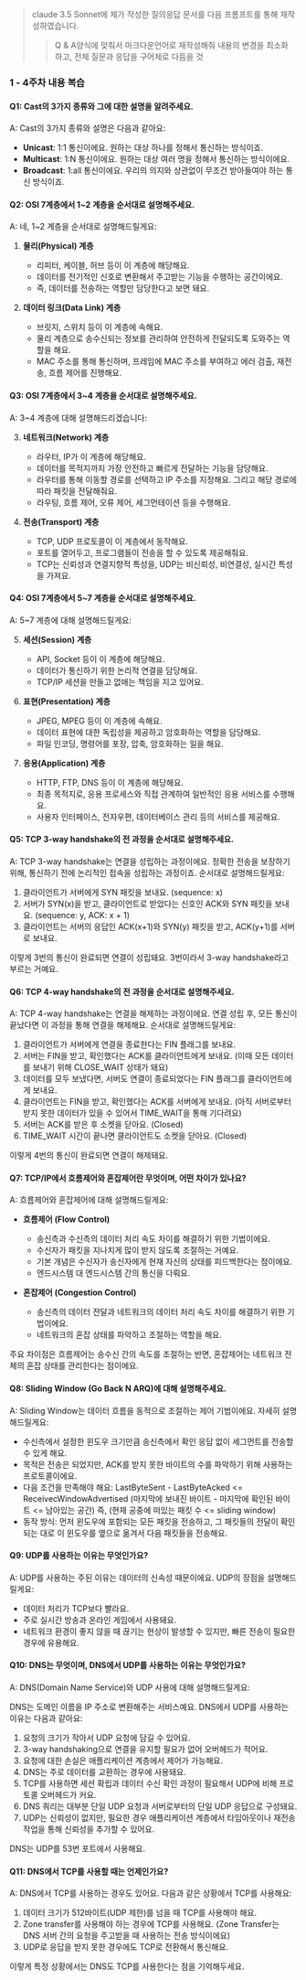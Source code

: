 > claude 3.5 Sonnet에 제가 작성한 질의응답 문서를 다음 프롬프트를 통해 재작성하였습니다. 
>> Q & A양식에 맞춰서 마크다운언어로 재작성해줘 내용의 변경을 최소화 하고, 전체 질문과 응답을 구어체로 다듬을 것

### 1 - 4주차 내용 복습

#### Q1: Cast의 3가지 종류와 그에 대한 설명을 알려주세요.

A: Cast의 3가지 종류와 설명은 다음과 같아요:

- **Unicast**: 1:1 통신이에요. 원하는 대상 하나를 정해서 통신하는 방식이죠.
- **Multicast**: 1:N 통신이에요. 원하는 대상 여러 명을 정해서 통신하는 방식이에요.
- **Broadcast**: 1:all 통신이에요. 우리의 의지와 상관없이 무조건 받아들여야 하는 통신 방식이죠.

#### Q2: OSI 7계층에서 1~2 계층을 순서대로 설명해주세요.

A: 네, 1~2 계층을 순서대로 설명해드릴게요:

1. **물리(Physical) 계층**
   - 리피터, 케이블, 허브 등이 이 계층에 해당해요.
   - 데이터를 전기적인 신호로 변환해서 주고받는 기능을 수행하는 공간이에요.
   - 즉, 데이터를 전송하는 역할만 담당한다고 보면 돼요.

2. **데이터 링크(Data Link) 계층**
   - 브릿지, 스위치 등이 이 계층에 속해요.
   - 물리 계층으로 송수신되는 정보를 관리하여 안전하게 전달되도록 도와주는 역할을 해요.
   - MAC 주소를 통해 통신하며, 프레임에 MAC 주소를 부여하고 에러 검출, 재전송, 흐름 제어를 진행해요.

#### Q3: OSI 7계층에서 3~4 계층을 순서대로 설명해주세요.

A: 3~4 계층에 대해 설명해드리겠습니다:

3. **네트워크(Network) 계층**
   - 라우터, IP가 이 계층에 해당해요.
   - 데이터를 목적지까지 가장 안전하고 빠르게 전달하는 기능을 담당해요.
   - 라우터를 통해 이동할 경로를 선택하고 IP 주소를 지정해요. 그리고 해당 경로에 따라 패킷을 전달해줘요.
   - 라우팅, 흐름 제어, 오류 제어, 세그먼테이션 등을 수행해요.

4. **전송(Transport) 계층**
   - TCP, UDP 프로토콜이 이 계층에서 동작해요.
   - 포트를 열어두고, 프로그램들이 전송을 할 수 있도록 제공해줘요.
   - TCP는 신뢰성과 연결지향적 특성을, UDP는 비신뢰성, 비연결성, 실시간 특성을 가져요.

#### Q4: OSI 7계층에서 5~7 계층을 순서대로 설명해주세요.

A: 5~7 계층에 대해 설명해드릴게요:

5. **세션(Session) 계층**
   - API, Socket 등이 이 계층에 해당해요.
   - 데이터가 통신하기 위한 논리적 연결을 담당해요.
   - TCP/IP 세션을 만들고 없애는 책임을 지고 있어요.

6. **표현(Presentation) 계층**
   - JPEG, MPEG 등이 이 계층에 속해요.
   - 데이터 표현에 대한 독립성을 제공하고 암호화하는 역할을 담당해요.
   - 파일 인코딩, 명령어를 포장, 압축, 암호화하는 일을 해요.

7. **응용(Application) 계층**
   - HTTP, FTP, DNS 등이 이 계층에 해당해요.
   - 최종 목적지로, 응용 프로세스와 직접 관계하여 일반적인 응용 서비스를 수행해요.
   - 사용자 인터페이스, 전자우편, 데이터베이스 관리 등의 서비스를 제공해요.

#### Q5: TCP 3-way handshake의 전 과정을 순서대로 설명해주세요.

A: TCP 3-way handshake는 연결을 성립하는 과정이에요. 정확한 전송을 보장하기 위해, 통신하기 전에 논리적인 접속을 성립하는 과정이죠. 순서대로 설명해드릴게요:

1. 클라이언트가 서버에게 SYN 패킷을 보내요. (sequence: x)
2. 서버가 SYN(x)을 받고, 클라이언트로 받았다는 신호인 ACK와 SYN 패킷을 보내요. (sequence: y, ACK: x + 1)
3. 클라이언트는 서버의 응답인 ACK(x+1)와 SYN(y) 패킷을 받고, ACK(y+1)를 서버로 보내요.

이렇게 3번의 통신이 완료되면 연결이 성립돼요. 3번이라서 3-way handshake라고 부르는 거예요.

#### Q6: TCP 4-way handshake의 전 과정을 순서대로 설명해주세요.

A: TCP 4-way handshake는 연결을 해제하는 과정이에요. 연결 성립 후, 모든 통신이 끝났다면 이 과정을 통해 연결을 해제해요. 순서대로 설명해드릴게요:

1. 클라이언트가 서버에게 연결을 종료한다는 FIN 플래그를 보내요.
2. 서버는 FIN을 받고, 확인했다는 ACK를 클라이언트에게 보내요. (이때 모든 데이터를 보내기 위해 CLOSE_WAIT 상태가 돼요)
3. 데이터를 모두 보냈다면, 서버도 연결이 종료되었다는 FIN 플래그를 클라이언트에게 보내요.
4. 클라이언트는 FIN을 받고, 확인했다는 ACK를 서버에게 보내요. (아직 서버로부터 받지 못한 데이터가 있을 수 있어서 TIME_WAIT을 통해 기다려요)
5. 서버는 ACK를 받은 후 소켓을 닫아요. (Closed)
6. TIME_WAIT 시간이 끝나면 클라이언트도 소켓을 닫아요. (Closed)

이렇게 4번의 통신이 완료되면 연결이 해제돼요.

#### Q7: TCP/IP에서 흐름제어와 혼잡제어란 무엇이며, 어떤 차이가 있나요?

A: 흐름제어와 혼잡제어에 대해 설명해드릴게요:

- **흐름제어 (Flow Control)**
  - 송신측과 수신측의 데이터 처리 속도 차이를 해결하기 위한 기법이에요.
  - 수신자가 패킷을 지나치게 많이 받지 않도록 조절하는 거예요.
  - 기본 개념은 수신자가 송신자에게 현재 자신의 상태를 피드백한다는 점이에요.
  - 엔드시스템 대 엔드시스템 간의 통신을 다뤄요.

- **혼잡제어 (Congestion Control)**
  - 송신측의 데이터 전달과 네트워크의 데이터 처리 속도 차이를 해결하기 위한 기법이에요.
  - 네트워크의 혼잡 상태를 파악하고 조절하는 역할을 해요.

주요 차이점은 흐름제어는 송수신 간의 속도를 조절하는 반면, 혼잡제어는 네트워크 전체의 혼잡 상태를 관리한다는 점이에요.

#### Q8: Sliding Window (Go Back N ARQ)에 대해 설명해주세요.

A: Sliding Window는 데이터 흐름을 동적으로 조절하는 제어 기법이에요. 자세히 설명해드릴게요:

- 수신측에서 설정한 윈도우 크기만큼 송신측에서 확인 응답 없이 세그먼트를 전송할 수 있게 해요.
- 목적은 전송은 되었지만, ACK를 받지 못한 바이트의 수를 파악하기 위해 사용하는 프로토콜이에요.
- 다음 조건을 만족해야 해요: 
  LastByteSent - LastByteAcked <= ReceivecWindowAdvertised
  (마지막에 보내진 바이트 - 마지막에 확인된 바이트 <= 남아있는 공간)
  즉, (현재 공중에 떠있는 패킷 수 <= sliding window)
- 동작 방식: 먼저 윈도우에 포함되는 모든 패킷을 전송하고, 그 패킷들의 전달이 확인되는 대로 이 윈도우를 옆으로 옮겨서 다음 패킷들을 전송해요.

#### Q9: UDP를 사용하는 이유는 무엇인가요?

A: UDP를 사용하는 주된 이유는 데이터의 신속성 때문이에요. UDP의 장점을 설명해드릴게요:

- 데이터 처리가 TCP보다 빨라요.
- 주로 실시간 방송과 온라인 게임에서 사용돼요.
- 네트워크 환경이 좋지 않을 때 끊기는 현상이 발생할 수 있지만, 빠른 전송이 필요한 경우에 유용해요.

#### Q10: DNS는 무엇이며, DNS에서 UDP를 사용하는 이유는 무엇인가요?

A: DNS(Domain Name Service)와 UDP 사용에 대해 설명해드릴게요:

DNS는 도메인 이름을 IP 주소로 변환해주는 서비스예요. DNS에서 UDP를 사용하는 이유는 다음과 같아요:

1. 요청의 크기가 작아서 UDP 요청에 담길 수 있어요.
2. 3-way handshaking으로 연결을 유지할 필요가 없어 오버헤드가 적어요.
3. 요청에 대한 손실은 애플리케이션 계층에서 제어가 가능해요.
4. DNS는 주로 데이터를 교환하는 경우에 사용돼요.
5. TCP를 사용하면 세션 확립과 데이터 수신 확인 과정이 필요해서 UDP에 비해 프로토콜 오버헤드가 커요.
6. DNS 쿼리는 대부분 단일 UDP 요청과 서버로부터의 단일 UDP 응답으로 구성돼요.
7. UDP는 신뢰성이 없지만, 필요한 경우 애플리케이션 계층에서 타임아웃이나 재전송 작업을 통해 신뢰성을 추가할 수 있어요.

DNS는 UDP를 53번 포트에서 사용해요.

#### Q11: DNS에서 TCP를 사용할 때는 언제인가요?

A: DNS에서 TCP를 사용하는 경우도 있어요. 다음과 같은 상황에서 TCP를 사용해요:

1. 데이터 크기가 512바이트(UDP 제한)를 넘을 때 TCP를 사용해야 해요.
2. Zone transfer를 사용해야 하는 경우에 TCP를 사용해요. (Zone Transfer는 DNS 서버 간의 요청을 주고받을 때 사용하는 전송 방식이에요)
3. UDP로 응답을 받지 못한 경우에도 TCP로 전환해서 통신해요.

이렇게 특정 상황에서는 DNS도 TCP를 사용한다는 점을 기억해두세요.
